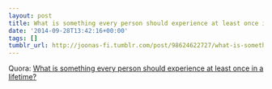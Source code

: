 ```yaml
---
layout: post
title: What is something every person should experience at least once in a lifetime?
date: '2014-09-28T13:42:16+00:00'
tags: []
tumblr_url: http://joonas-fi.tumblr.com/post/98624622727/what-is-something-every-person-should-experience
---
```


Quora: [What is something every person should experience at least once in a lifetime?](http://www.quora.com/Life/What-is-something-every-person-should-experience-at-least-once-in-a-lifetime)
